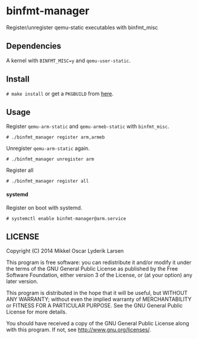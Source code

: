 # binfmt-manager

Register/unregister qemu-static executables with binfmt_misc

## Dependencies

A kernel with `BINFMT_MISC=y` and `qemu-user-static`.

## Install

`# make install` or get a `PKGBUILD` from [here](https://github.com/mikkeloscar/packages/tree/master/binfmt-manager).

## Usage

Register `qemu-arm-static` and `qemu-armeb-static` with `binfmt_misc`.

```
# ./binfmt_manager register arm,armeb
```

Unregister `qemu-arm-static` again.

```
# ./binfmt_manager unregister arm
```

Register all

```
# ./binfmt_manager register all
```

#### systemd

Register on boot with systemd.

```
# systemctl enable binfmt-manager@arm.service
```

## LICENSE

Copyright (C) 2014  Mikkel Oscar Lyderik Larsen

This program is free software: you can redistribute it and/or modify
it under the terms of the GNU General Public License as published by
the Free Software Foundation, either version 3 of the License, or
(at your option) any later version.

This program is distributed in the hope that it will be useful,
but WITHOUT ANY WARRANTY; without even the implied warranty of
MERCHANTABILITY or FITNESS FOR A PARTICULAR PURPOSE.  See the
GNU General Public License for more details.

You should have received a copy of the GNU General Public License
along with this program.  If not, see <http://www.gnu.org/licenses/>.
